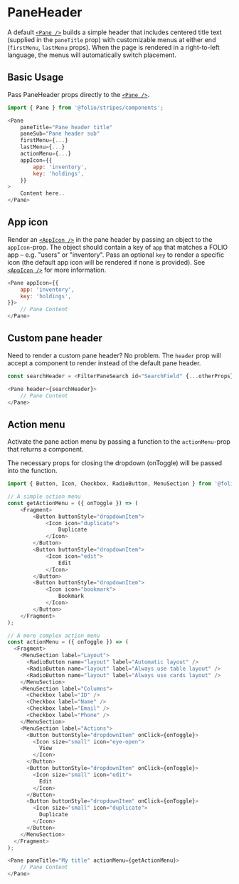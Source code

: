 # PaneHeader
A default [`<Pane />`](/?selectedKind=Pane) builds a simple header that includes centered title text (supplied in the `paneTitle` prop) with customizable menus at either end (`firstMenu`, `lastMenu` props). When the page is rendered in a right-to-left language, the menus will automatically switch placement.

## Basic Usage
Pass PaneHeader props directly to the [`<Pane />`](/?selectedKind=Pane).

```js
import { Pane } from '@folio/stripes/components';

<Pane
    paneTitle="Pane header title"
    paneSub="Pane header sub"
    firstMenu={...}
    lastMenu={...}
    actionMenu={...}
    appIcon={{
        app: 'inventory',
        key: 'holdings',
    }}
>
    Content here..
</Pane>
```

## App icon
Render an [`<AppIcon />`](/?selectedKind=AppIcon) in the pane header by passing an object to the `appIcon`-prop. The object should contain a key of `app` that matches a FOLIO app – e.g. "users" or "inventory". Pass an optional `key` to render a specific icon (the default app icon will be rendered if none is provided). See [`<AppIcon />`](/?selectedKind=AppIcon) for more information.

```js
<Pane appIcon={{
    app: 'inventory',
    key: 'holdings',
}}>
    // Pane Content
</Pane>
```

## Custom pane header
Need to render a custom pane header? No problem. The `header` prop will accept a component to render instead of the default pane header.

```js
const searchHeader = <FilterPaneSearch id="SearchField" {...otherProps} />;

<Pane header={searchHeader}>
    // Pane Content
</Pane>
```

## Action menu
Activate the pane action menu by passing a function to the `actionMenu`-prop that returns a component.

The necessary props for closing the dropdown (onToggle) will be passed into the function.

```js
import { Button, Icon, Checkbox, RadioButton, MenuSection } from '@folio/stripes/components';

// A simple action menu
const getActionMenu = ({ onToggle }) => (
    <Fragment>
        <Button buttonStyle="dropdownItem">
            <Icon icon="duplicate">
                Duplicate
            </Icon>
        </Button>
        <Button buttonStyle="dropdownItem">
            <Icon icon="edit">
                Edit
            </Icon>
        </Button>
        <Button buttonStyle="dropdownItem">
            <Icon icon="bookmark">
                Bookmark
            </Icon>
        </Button>
    </Fragment>
);

// A more complex action menu
const actionMenu = ({ onToggle }) => (
  <Fragment>
    <MenuSection label="Layout">
      <RadioButton name="layout" label="Automatic layout" />
      <RadioButton name="layout" label="Always use table layout" />
      <RadioButton name="layout" label="Always use cards layout" />
    </MenuSection>
    <MenuSection label="Columns">
      <Checkbox label="ID" />
      <Checkbox label="Name" />
      <Checkbox label="Email" />
      <Checkbox label="Phone" />
    </MenuSection>
    <MenuSection label="Actions">
      <Button buttonStyle="dropdownItem" onClick={onToggle}>
        <Icon size="small" icon="eye-open">
          View
        </Icon>
      </Button>
      <Button buttonStyle="dropdownItem" onClick={onToggle}>
        <Icon size="small" icon="edit">
          Edit
        </Icon>
      </Button>
      <Button buttonStyle="dropdownItem" onClick={onToggle}>
        <Icon size="small" icon="duplicate">
          Duplicate
        </Icon>
      </Button>
    </MenuSection>
  </Fragment>
);

<Pane paneTitle="My title" actionMenu={getActionMenu}>
    // Pane Content
</Pane>
```